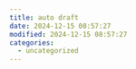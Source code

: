 ```yaml
---
title: auto draft
date: 2024-12-15 08:57:27
modified: 2024-12-15 08:57:27
categories:
  - uncategorized
---
```



